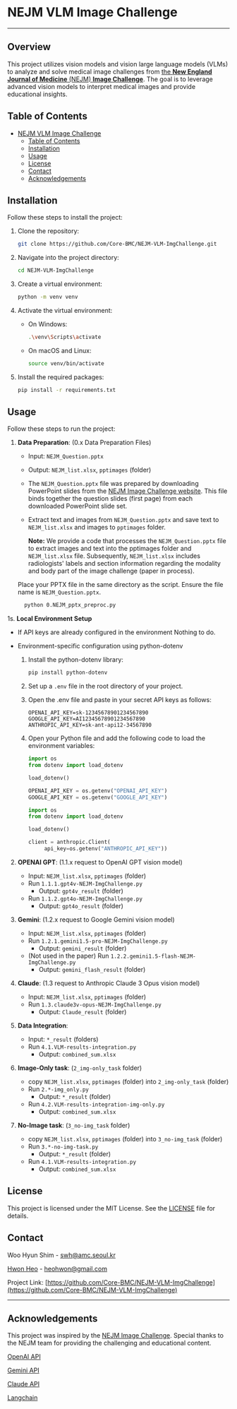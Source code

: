# NEJM VLM Image Challenge

---

## Overview

This project utilizes vision models and vision large language models (VLMs) to analyze and solve medical image challenges from [the **New England Journal of Medicine** (NEJM) **Image Challenge**](https://www.nejm.org/image-challenge). The goal is to leverage advanced vision models to interpret medical images and provide educational insights.

## Table of Contents

- [NEJM VLM Image Challenge](#nejm-vlm-image-challenge)
  - [Table of Contents](#table-of-contents)
  - [Installation](#installation)
  - [Usage](#usage)
  - [License](#license)
  - [Contact](#contact)
  - [Acknowledgements](#acknowledgements)

## Installation

Follow these steps to install the project:

1. Clone the repository:

   ```bash
   git clone https://github.com/Core-BMC/NEJM-VLM-ImgChallenge.git
   ```

2. Navigate into the project directory:

   ```bash
   cd NEJM-VLM-ImgChallenge
   ```

3. Create a virtual environment:

   ```bash
   python -m venv venv
   ```

4. Activate the virtual environment:
    - On Windows:
      ```bash
      .\venv\Scripts\activate
      ```

    - On macOS and Linux:
      ```bash
      source venv/bin/activate
      ```

3. Install the required packages:

   ```bash
   pip install -r requirements.txt
   ```


## Usage

Follow these steps to run the project:

1. **Data Preparation**: (0.x Data Preparation Files)

   - Input: `NEJM_Question.pptx`
   - Output: `NEJM_list.xlsx`, `pptimages` (folder)
   - The `NEJM_Question.pptx` file was prepared by downloading PowerPoint slides from the [NEJM Image Challenge website](https://www.nejm.org/image-challenge). This file binds together the question slides (first page) from each downloaded PowerPoint slide set.
   - Extract text and images from `NEJM_Question.pptx` and save text to `NEJM_list.xlsx` and images to `pptimages` folder.

      **Note:** We provide a code that processes the `NEJM_Question.pptx` file to extract images and text into the pptimages folder and `NEJM_list.xlsx` file. Subsequently, `NEJM_list.xlsx` includes radiologists' labels and section information regarding the modality and body part of the image challenge (paper in process).
  
    Place your PPTX file in the same directory as the script. Ensure the file name is `NEJM_Question.pptx`.

    ```bash
      python 0.NEJM_pptx_preproc.py
    ```


1s. **Local Environment Setup**

  - If API keys are already configured in the environment
      Nothing to do.

  - Environment-specific configuration using python-dotenv
      
    1. Install the python-dotenv library:
      
        ```bash
        pip install python-dotenv
        ```
    2. Set up a `.env` file in the root directory of your project.
    3. Open the .env file and paste in your secret API keys as follows:
       ```.env
       OPENAI_API_KEY=sk-12345678901234567890
       GOOGLE_API_KEY=AI12345678901234567890
       ANTHROPIC_API_KEY=sk-ant-api12-34567890
       ```
    4. Open your Python file and add the following code to load the environment variables:
       ```python
       import os
       from dotenv import load_dotenv

       load_dotenv()

       OPENAI_API_KEY = os.getenv("OPENAI_API_KEY")
       GOOGLE_API_KEY = os.getenv("GOOGLE_API_KEY")
       ```
       ```python
       import os
       from dotenv import load_dotenv

       load_dotenv()

       client = anthropic.Client(
            api_key=os.getenv("ANTHROPIC_API_KEY"))
       ```


2. **OPENAI GPT**: (1.1.x request to OpenAI GPT vision model)

   - Input: `NEJM_list.xlsx`, `pptimages` (folder)
   - Run `1.1.1.gpt4v-NEJM-ImgChallenge.py`
     - Output: `gpt4v_result` (folder)
   - Run `1.1.2.gpt4o-NEJM-ImgChallenge.py`
     - Output: `gpt4o_result` (folder)

3. **Gemini**: (1.2.x request to Google Gemini vision model)

   - Input: `NEJM_list.xlsx`, `pptimages` (folder)
   - Run `1.2.1.gemini1.5-pro-NEJM-ImgChallenge.py`
     - Output: `gemini_result` (folder)
   - (Not used in the paper) Run `1.2.2.gemini1.5-flash-NEJM-ImgChallenge.py`
     - Output: `gemini_flash_result` (folder)

4. **Claude**: (1.3 request to Anthropic Claude 3 Opus vision model)

   - Input: `NEJM_list.xlsx`, `pptimages` (folder)
   - Run `1.3.claude3v-opus-NEJM-ImgChallenge.py`
     - Output: `Claude_result` (folder)

5. **Data Integration**:
   - Input: `*_result` (folders)
   - Run `4.1.VLM-results-integration.py`
     - Output: `combined_sum.xlsx`

6. **Image-Only task**: (`2_img-only_task` folder)
   - copy `NEJM_list.xlsx`, `pptimages` (folder) into `2_img-only_task` (folder)
   - Run `2.*-img_only.py` 
     - Output: `*_result` (folder)
   - Run `4.2.VLM-results-integration-img-only.py`
     - Output: `combined_sum.xlsx`

7. **No-Image task**: (`3_no-img_task` folder)
   - copy `NEJM_list.xlsx`, `pptimages` (folder) into `3_no-img_task` (folder)
   - Run `3.*-no-img-task.py` 
     - Output: `*_result` (folder)
   - Run `4.1.VLM-results-integration.py`
     - Output: `combined_sum.xlsx`


## License

This project is licensed under the MIT License. See the [LICENSE](LICENSE) file for details.

## Contact

Woo Hyun Shim - [swh@amc.seoul.kr](mailto:swh@amc.seoul.kr)

[Hwon Heo](https://github.com/hwonheo) - [heohwon@gmail.com](mailto:heohwon@gmail.com)


Project Link: [https://github.com/Core-BMC/NEJM-VLM-ImgChallenge](https://github.com/Core-BMC/NEJM-VLM-ImgChallenge)


---

## Acknowledgements

This project was inspired by the [NEJM Image Challenge](https://www.nejm.org/image-challenge). Special thanks to the NEJM team for providing the challenging and educational content.

[OpenAI API](https://platform.openai.com/docs/overview)

[Gemini API](https://ai.google.dev/gemini-api)

[Claude API](https://www.anthropic.com/api)

[Langchain](https://www.langchain.com/)
